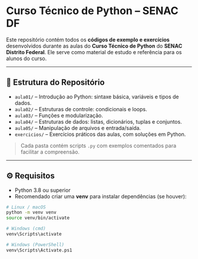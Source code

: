 # Curso Técnico de Python – SENAC DF

Este repositório contém todos os **códigos de exemplo e exercícios** desenvolvidos durante as aulas do **Curso Técnico de Python** do **SENAC Distrito Federal**. Ele serve como material de estudo e referência para os alunos do curso.

---

## 📂 Estrutura do Repositório

- `aula01/` – Introdução ao Python: sintaxe básica, variáveis e tipos de dados.  
- `aula02/` – Estruturas de controle: condicionais e loops.  
- `aula03/` – Funções e modularização.  
- `aula04/` – Estruturas de dados: listas, dicionários, tuplas e conjuntos.  
- `aula05/` – Manipulação de arquivos e entrada/saída.  
- `exercicios/` – Exercícios práticos das aulas, com soluções em Python.  

> Cada pasta contém scripts `.py` com exemplos comentados para facilitar a compreensão.

---

## ⚙️ Requisitos

- Python 3.8 ou superior  
- Recomendado criar uma **venv** para instalar dependências (se houver):

```bash
# Linux / macOS
python -m venv venv
source venv/bin/activate

# Windows (cmd)
venv\Scripts\activate

# Windows (PowerShell)
venv\Scripts\Activate.ps1
